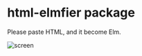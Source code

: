 # html-elmfier package

Please paste HTML, and it become Elm.

![screen](https://user-images.githubusercontent.com/26040158/50130624-d0690d00-02c1-11e9-930a-9478e18d8058.gif)
